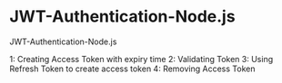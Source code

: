 # JWT-Authentication-Node.js
JWT-Authentication-Node.js

1: Creating Access Token with expiry time
2: Validating Token
3: Using Refresh Token to create access token
4: Removing Access Token
